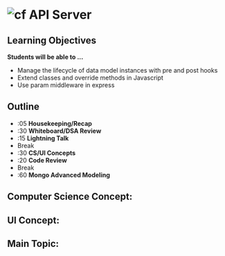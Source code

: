 ![cf](http://i.imgur.com/7v5ASc8.png) API Server
================================================

## Learning Objectives

**Students will be able to ...**

* Manage the lifecycle of data model instances with pre and post hooks
* Extend classes and override methods in Javascript
* Use param middleware in express

## Outline
* :05 **Housekeeping/Recap**
* :30 **Whiteboard/DSA Review**
* :15 **Lightning Talk**
* Break
* :30 **CS/UI Concepts**
* :20 **Code Review**
* Break
* :60 **Mongo Advanced Modeling**

## Computer Science Concept:

## UI Concept:

## Main Topic:
